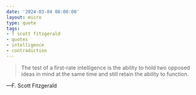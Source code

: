 ```yaml
---
date: '2024-03-04 08:00:00'
layout: micro
type: quote
tags:
- f scott fitzgerald
- quotes
- intelligence
- contradiction
---
```


> The test of a first-rate intelligence is the ability to hold two opposed ideas in mind at the same time and still retain the ability to function.

—F. Scott Fitzgerald

